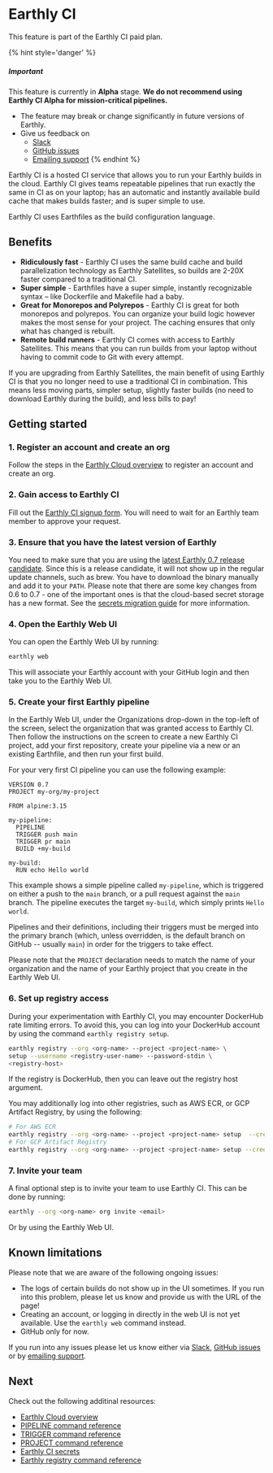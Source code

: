 # Earthly CI

This feature is part of the Earthly CI paid plan.

{% hint style='danger' %}
##### Important

This feature is currently in **Alpha** stage. **We do not recommend using Earthly CI Alpha for mission-critical pipelines.**

* The feature may break or change significantly in future versions of Earthly.
* Give us feedback on
  * [Slack](https://earthly.dev/slack)
  * [GitHub issues](https://github.com/earthly/cloud-issues/issues)
  * [Emailing support](mailto:support+ci@earthly.dev)
{% endhint %}

Earthly CI is a hosted CI service that allows you to run your Earthly builds in the cloud. Earthly CI gives teams repeatable pipelines that run exactly the same in CI as on your laptop; has an automatic and instantly available build cache that makes builds faster; and is super simple to use.

Earthly CI uses Earthfiles as the build configuration language.

## Benefits

* **Ridiculously fast** - Earthly CI uses the same build cache and build parallelization technology as Earthly Satellites, so builds are 2-20X faster compared to a traditional CI.
* **Super simple** - Earthfiles have a super simple, instantly recognizable syntax – like Dockerfile and Makefile had a baby.
* **Great for Monorepos and Polyrepos** - Earthly CI is great for both monorepos and polyrepos. You can organize your build logic however makes the most sense for your project. The caching ensures that only what has changed is rebuilt.
* **Remote build runners** - Earthly CI comes with access to Earthly Satellites. This means that you can run builds from your laptop without having to commit code to Git with every attempt.

If you are upgrading from Earthly Satellites, the main benefit of using Earthly CI is that you no longer need to use a traditional CI in combination. This means less moving parts, simpler setup, slightly faster builds (no need to download Earthly during the build), and less bills to pay!

## Getting started

### 1. Register an account and create an org

Follow the steps in the [Earthly Cloud overview](./overview.md#getting-started) to register an account and create an org.

### 2. Gain access to Earthly CI

Fill out the [Earthly CI signup form](https://forms.gle/iwSLazNv7FjYqyqY6). You will need to wait for an Earthly team member to approve your request.

<!-- Use this after alpha.
Fill out the [Earthly CI signup form](https://earthly.dev/signup/earthly-ci/). You will need to wait for an Earthly team member to approve your request.
-->

### 3. Ensure that you have the latest version of Earthly

You need to make sure that you are using the [latest Earthly 0.7 release candidate](https://github.com/earthly/earthly/releases). Since this is a release candidate, it will not show up in the regular update channels, such as brew. You have to download the binary manually and add it to your `PATH`. Please note that there are some key changes from 0.6 to 0.7 - one of the important ones is that the cloud-based secret storage has a new format. See the [secrets migration guide](./cloud-secrets.md#migrating-from-the-old-0.6-experimental-version-of-earthly-secrets) for more information.

<!-- Use this after alpha.
Because this feature is under heavy development right now, it is very important that you use the latest version of Earthly available.

**On Linux**, simply repeat the [installation steps](https://earthly.dev/get-earthly) to upgrade.

**On Mac**, you can perform:

```bash
brew update
brew upgrade earthly/earthly/earthly
```
-->

### 4. Open the Earthly Web UI

You can open the Earthly Web UI by running:

```bash
earthly web
```

This will associate your Earthly account with your GitHub login and then take you to the Earthly Web UI.

### 5. Create your first Earthly pipeline

In the Earthly Web UI, under the Organizations drop-down in the top-left of the screen, select the organization that was granted access to Earthly CI. Then follow the instructions on the screen to create a new Earthly CI project, add your first repository, create your pipeline via a new or an existing Earthfile, and then run your first build.

For your very first CI pipeline you can use the following example:

```Earthfile
VERSION 0.7
PROJECT my-org/my-project

FROM alpine:3.15

my-pipeline:
  PIPELINE
  TRIGGER push main
  TRIGGER pr main
  BUILD +my-build

my-build:
  RUN echo Hello world
```

This example shows a simple pipeline called `my-pipeline`, which is triggered on either a push to the `main` branch, or a pull request against the `main` branch. The pipeline executes the target `my-build`, which simply prints `Hello world`.

Pipelines and their definitions, including their triggers must be merged into the primary branch (which, unless overridden, is the default branch on GitHub -- usually `main`) in order for the triggers to take effect.

Please note that the `PROJECT` declaration needs to match the name of your organization and the name of your Earthly project that you create in the Earthly Web UI.

### 6. Set up registry access

During your experimentation with Earthly CI, you may encounter DockerHub rate limiting errors. To avoid this, you can log into your DockerHub account by using the command `earthly registry setup`.

```bash
earthly registry --org <org-name> --project <project-name> \
setup --username <registry-user-name> --password-stdin \
<registry-host>
```

If the registry is DockerHub, then you can leave out the registry host argument.

You may additionally log into other registries, such as AWS ECR, or GCP Artifact Registry, by using the following:

```bash
# For AWS ECR
earthly registry --org <org-name> --project <project-name> setup  --cred-helper ecr-login --aws-access-key-id <key> --aws-secret-access-key <secret> <host>
# For GCP Artifact Registry
earthly registry --org <org-name> --project <project-name> setup --cred-helper gcloud --gcp-key <key> <host>
```

### 7. Invite your team

A final optional step is to invite your team to use Earthly CI. This can be done by running:

```bash
earthly --org <org-name> org invite <email>
```

Or by using the Earthly Web UI.

## Known limitations

Please note that we are aware of the following ongoing issues:

* The logs of certain builds do not show up in the UI sometimes. If you run into this problem, please let us know and provide us with the URL of the page!
* Creating an account, or logging in directly in the web UI is not yet available. Use the `earthly web` command instead.
* GitHub only for now.

If you run into any issues please let us know either via [Slack](https://earthly.dev/slack), [GitHub issues](https://github.com/earthly/cloud-issues/issues) or by [emailing support](mailto:support+ci@earthly.dev).

## Next

Check out the following additinal resources:

* [Earthly Cloud overview](./overview.md)
* [PIPELINE command reference](../earthfile/earthfile.md#pipeline-beta)
* [TRIGGER command reference](../earthfile/earthfile.md#trigger-beta)
* [PROJECT command reference](../earthfile/earthfile.md#project)
* [Earthly CI secrets](./cloud-secrets.md)
* [Earthly registry command reference](../earthly-command/earthly-command.md#earthly-registry)
